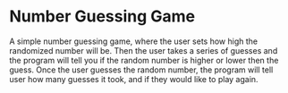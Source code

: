 # Number Guessing Game
 
A simple number guessing game, where the user sets how high the randomized number will be. Then the user takes a series of guesses and the program will tell you if the random number is higher or lower then the guess. Once the user guesses the random number, the program will tell user how many guesses it took, and if they would 
like to play again. 
